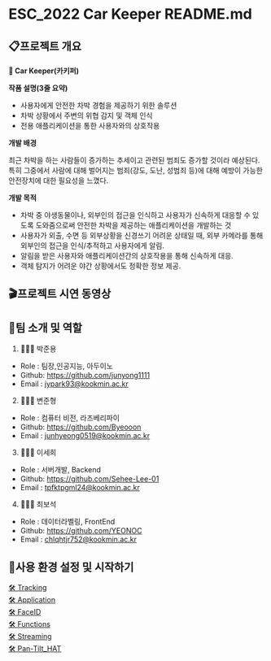 # ESC_2022 Car Keeper README.md


## 📋프로젝트 개요 
**🚙 Car Keeper(카키퍼)**     

**작품 설명(3줄 요약)**   
- 사용자에게 안전한 차박 경험을 제공하기 위한 솔루션
- 차박 상황에서 주변의 위협 감지 및 객체 인식
- 전용 애플리케이션을 통한 사용자와의 상호작용



**개발 배경**   

 최근 차박을 하는 사람들이 증가하는 추세이고 관련된 범죄도 증가할 것이라 예상된다. 특히 그중에서 사람에 대해 벌어지는 범죄(강도, 도난, 성범죄 등)에 대해 예방이 가능한 안전장치에 대한 필요성을 느꼈다.



**개발 목적**   

- 차박 중 야생동물이나, 외부인의 접근을 인식하고 사용자가 신속하게 대응할 수 있도록 도와줌으로써 안전한 차박을 제공하는 애플리케이션을 개발하는 것
- 사용자가 외출, 수면 등 외부상황을 신경쓰기 어려운 상태일 때, 외부 카메라를 통해 외부인의 접근을 인식/추적하고 사용자에게 알림.
- 알림을 받은 사용자와 애플리케이션간의 상호작용을 통해 신속하게 대응.
- 객체 탐지가 어려운 야간 상황에서도 정확한 정보 제공.



## 🎬프로젝트 시연 동영상

 <div align="center">


</div>

## 👮팀 소개 및 역할

1. 👨🏾‍💻 박준용
- Role : 팀장,인공지능, 아두이노
- Github: https://github.com/junyong1111
- Email : jypark93@kookmin.ac.kr

2. 🧑🏽‍💻 변준형
- Role : 컴퓨터 비전, 라즈베리파이
- Github: https://github.com/Byeooon
- Email : junhyeong0519@kookmin.ac.kr


3. 👩🏻‍💻 이세희
- Role : 서버개발, Backend
- Github: https://github.com/Sehee-Lee-01
- Email : tpfktpgml24@kookmin.ac.kr


4. 🧑🏻‍💻 최보석
- Role : 데이터라벨링, FrontEnd
- Github: https://github.com/YEONOC
- Email : chlqhtjr752@kookmin.ac.kr






## 🔎사용 환경 설정 및 시작하기

[🛠 Tracking ](https://github.com/KOBOTBOARD-11/ESC_2022/tree/AI_dev)  
[🛠 Application ](https://github.com/KOBOTBOARD-11/ESC_2022/tree/app_dev2)  
[🛠 FaceID ](https://github.com/KOBOTBOARD-11/ESC_2022/tree/faceid_dev)   
[🛠 Functions ](https://github.com/KOBOTBOARD-11/ESC_2022/tree/functions_dev)    
[🛠 Streaming ](https://github.com/KOBOTBOARD-11/ESC_2022/tree/stream_dev)    
[🛠 Pan-Tilt_HAT](https://github.com/KOBOTBOARD-11/ESC_2022/tree/track_dev)    
